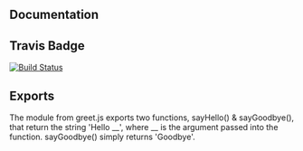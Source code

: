 ## Documentation

## Travis Badge
[![Build Status](https://travis-ci.com/benbenbuhben/01-node-ecosystem.svg?branch=master)](https://travis-ci.com/benbenbuhben/01-node-ecosystem)

## Exports
The module from greet.js exports two functions, sayHello() & sayGoodbye(), that return the string 'Hello __', where __ is the argument passed into the function. sayGoodbye() simply returns 'Goodbye'.

